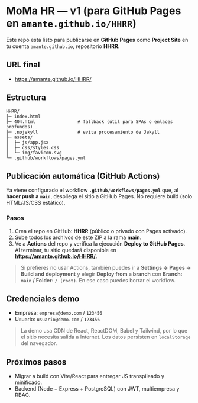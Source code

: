 # MoMa HR — v1 (para GitHub Pages en `amante.github.io/HHRR`)

Este repo está listo para publicarse en **GitHub Pages** como **Project Site** en tu cuenta `amante.github.io`, repositorio **HHRR**.

## URL final
- https://amante.github.io/HHRR/

## Estructura
```
HHRR/
├─ index.html
├─ 404.html                # fallback (útil para SPAs o enlaces profundos)
├─ .nojekyll               # evita procesamiento de Jekyll
├─ assets/
│  ├─ js/app.jsx
│  ├─ css/styles.css
│  └─ img/favicon.svg
└─ .github/workflows/pages.yml
```

## Publicación automática (GitHub Actions)
Ya viene configurado el workflow **`.github/workflows/pages.yml`** que, al **hacer push a `main`**, despliega el sitio a GitHub Pages. No requiere build (solo HTML/JS/CSS estático).

### Pasos
1. Crea el repo en GitHub: **HHRR** (público o privado con Pages activado).
2. Sube todos los archivos de este ZIP a la rama **main**.
3. Ve a **Actions** del repo y verifica la ejecución **Deploy to GitHub Pages**.  
   Al terminar, tu sitio quedará disponible en **https://amante.github.io/HHRR/**.

> Si prefieres no usar Actions, también puedes ir a **Settings → Pages → Build and deployment** y elegir **Deploy from a branch** con **Branch: `main` / Folder: `/ (root)`**. En ese caso puedes borrar el workflow.

## Credenciales demo
- Empresa: `empresa@demo.com` / `123456`  
- Usuario: `usuario@demo.com` / `123456`

> La demo usa CDN de React, ReactDOM, Babel y Tailwind, por lo que el sitio necesita salida a Internet. Los datos persisten en `localStorage` del navegador.

## Próximos pasos
- Migrar a build con Vite/React para entregar JS transpileado y minificado.
- Backend (Node + Express + PostgreSQL) con JWT, multiempresa y RBAC.
